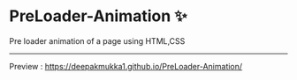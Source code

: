 # PreLoader-Animation ✨
Pre loader animation of a page using HTML,CSS <hr/>
Preview : https://deepakmukka1.github.io/PreLoader-Animation/
